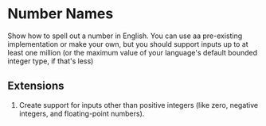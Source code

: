# Number Names
Show how to spell out a number in English. You can use aa pre-existing implementation or make your own, but you should support inputs up to at least one million (or the maximum value of your language's default bounded integer type, if that's less)

## Extensions
1. Create support for inputs other than positive integers (like zero, negative integers, and floating-point numbers).
